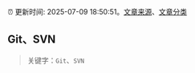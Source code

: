 :alarm_clock: 更新时间: 2025-07-09 18:50:51。[文章来源](/README.md)、[文章分类](/TAGS.md)

## Git、SVN


> 关键字：`Git`、`SVN`



